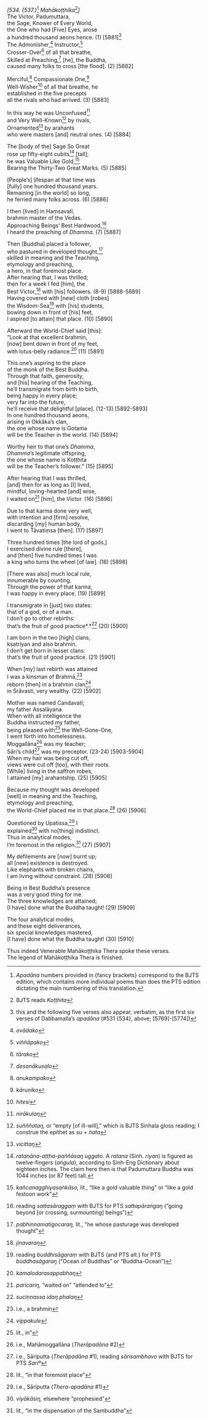 *\[534. {537.}*[^1] *Mahākoṭṭhika*[^2]*\]*  
The Victor, Padumuttara,  
the Sage, Knower of Every World,  
the One who had \[Five\] Eyes, arose  
a hundred thousand aeons hence. (1) \[5881\][^3]  
The Admonisher,[^4] Instructor,[^5]  
Crosser-Over[^6] of all that breathe,  
Skilled at Preaching,[^7] \[he\], the Buddha,  
caused many folks to cross \[the flood\]. (2) \[5882\]

Merciful,[^8] Compassionate One,[^9]  
Well-Wisher[^10] of all that breathe, he  
established in the five precepts  
all the rivals who had arrived. (3) \[5883\]

In this way he was Unconfused[^11]  
and Very Well-Known[^12] by rivals,  
Ornamented[^13] by arahants  
who were masters \[and\] neutral ones. (4) \[5884\]

The \[body of the\] Sage So Great  
rose up fifty-eight cubits[^14] \[tall\];  
he was Valuable Like Gold,[^15]  
Bearing the Thirty-Two Great Marks. (5) \[5885\]

\[People’s\] lifespan at that time was  
\[fully\] one hundred thousand years.  
Remaining \[in the world\] so long,  
he ferried many folks across. (6) \[5886\]

I then \[lived\] in Haṃsavatī,  
brahmin master of the Vedas.  
Approaching Beings’ Best Hardwood,[^16]  
I heard the preaching of *Dhamma*. (7) \[5887\]

Then \[Buddha\] placed a follower,  
who pastured in developed thought,[^17]  
skilled in meaning and the Teaching,  
etymology and preaching,  
a hero, in that foremost place.  
After hearing that, I was thrilled;  
then for a week I fed \[him\], the  
Best Victor,[^18] with \[his\] followers. (8-9) \[5888-5889\]  
Having covered with \[new\] cloth \[robes\]  
the Wisdom-Sea[^19] with \[his\] students,  
bowing down in front of \[his\] feet,  
I aspired \[to attain\] that place. (10) \[5890\]

Afterward the World-Chief said \[this\]:  
“Look at that excellent brahmin,  
\[now\] bent down in front of my feet,  
with lotus-belly radiance.[^20] (11) \[5891\]

This one’s aspiring to the place  
of the monk of the Best Buddha.  
Through that faith, generosity,  
and \[his\] hearing of the Teaching,  
he’ll transmigrate from birth to birth,  
being happy in every place;  
very far into the future,  
he’ll receive that delightful \[place\]. (12-13) \[5892-5893\]  
In one hundred thousand aeons,  
arising in Okkāka’s clan,  
the one whose name is Gotama  
will be the Teacher in the world. (14) \[5894\]

Worthy heir to that one’s *Dhamma*,  
*Dhamma*’s legitimate offspring,  
the one whose name is Koṭṭhita  
will be the Teacher’s follower.” (15) \[5895\]

After hearing that I was thrilled,  
\[and\] then for as long as \[I\] lived,  
mindful, loving-hearted \[and\] wise,  
I waited on[^21] \[him\], the Victor. (16) \[5896\]

Due to that karma done very well,  
with intention and \[firm\] resolve,  
discarding \[my\] human body,  
I went to Tāvatiṃsa \[then\]. (17) \[5897\]

Three hundred times \[the lord of gods,\]  
I exercised divine rule \[there\],  
and \[then\] five hundred times I was  
a king who turns the wheel \[of law\]. (18) \[5898\]

\[There was also\] much local rule,  
innumerable by counting.  
Through the power of that karma,  
I was happy in every place. (19) \[5899\]

I transmigrate in \[just\] two states:  
that of a god, or of a man.  
I don’t go to other rebirths:  
that’s the fruit of good practice*.*[^22] (20) \[5900\]

I am born in the two \[high\] clans,  
kṣatriyan and also brahmin.  
I don’t get born in lesser clans:  
that’s the fruit of good practice. (21) \[5901\]

When \[my\] last rebirth was attained  
I was a kinsman of Brahmā,[^23]  
reborn \[then\] in a brahmin clan[^24]  
in Śrāvasti, very wealthy. (22) \[5902\]

Mother was named Candavatī;  
my father Assalāyana.  
When with all intelligence the  
Buddha instructed my father,  
being pleased with[^25] the Well-Gone-One,  
I went forth into homelessness.  
Moggallāna[^26] was my teacher;  
Sāri’s child[^27] was my preceptor. (23-24) \[5903-5904\]  
When my hair was being cut off,  
views were cut off \[too\], with their roots.  
\[While\] living in the saffron robes,  
I attained \[my\] arahantship. (25) \[5905\]

Because my thought was developed  
\[well\] in meaning and the Teaching,  
etymology and preaching,  
the World-Chief placed me in that place.[^28] (26) \[5906\]

Questioned by Upatissa,[^29] I  
explained[^30] with no\[thing\] indistinct.  
Thus in analytical modes,  
I’m foremost in the religion.[^31] (27) \[5907\]

My defilements are \[now\] burnt up;  
all \[new\] existence is destroyed.  
Like elephants with broken chains,  
I am living without constraint. (28) \[5908\]

Being in Best Buddha’s presence  
was a very good thing for me.  
The three knowledges are attained;  
\[I have\] done what the Buddha taught! (29) \[5909\]

The four analytical modes,  
and these eight deliverances,  
six special knowledges mastered,  
\[I have\] done what the Buddha taught! (30) \[5910\]

Thus indeed Venerable Mahākoṭṭhika Thera spoke these verses.  
The legend of Mahākoṭṭhika Thera is finished.

[^1]: *Apadāna* numbers provided in {fancy brackets} correspond to the BJTS edition, which contains more individual poems than does the PTS edition dictating the main numbering of this translation.

[^2]: BJTS reads *Koṭṭhita*

[^3]: this and the following five verses also appear, verbatim, as the first six verses of Dabbamalla’s *apadāna* (\#531 {534}, above; \[5769\]-\[5774\])

[^4]: *ovādako*

[^5]: *viññāpako*

[^6]: *tārako*

[^7]: *desanākusalo*

[^8]: *anukampako*

[^9]: *kāruṇiko*

[^10]: *hitesi*

[^11]: *nirākulaŋ*

[^12]: *suñññataŋ,* or “empty \[of ill-will\],” which is BJTS Sinhala gloss reading; I construe the epithet as *su* + *ñata*

[^13]: *vicittaŋ*

[^14]: *ratanāna-aṭṭha-paññāsaŋ uggato.* A *ratana* (Sinh. *riyan*) is figured as twelve-fingers (*aṅgula*), according to Sinh-Eng Dictionary about eighteen inches. The claim here then is that Padumuttara Buddha was 1044 inches (or 87 feet) tall.

[^15]: *kañcanagghiyasaṅkāso,* lit., “like a gold valuable thing” or “like a gold festoon work”

[^16]: reading *sattasāraggaṃ* with BJTS for PTS *sattapāraṅgaŋ* (“going beyond \[or crossing, surmounting\] beings”)

[^17]: *pabhinnamatigocaraŋ,* lit., "he whose pasturage was developed thought”

[^18]: *jinavaraŋ*

[^19]: reading *buddhisāgaraṃ* with BJTS (and PTS alt.) for PTS *buddhasāgaraŋ* (“Ocean of Buddhas” or “Buddha-Ocean”)

[^20]: *kamalodarasappabhaŋ*

[^21]: *paricariŋ,* “waited on” “attended to”

[^22]: *suciṇṇassa idaŋ phalaŋ*

[^23]: i.e., a brahmin

[^24]: *vippakule*

[^25]: lit., in”

[^26]: i.e., Mahāmoggallāna (*Therāpadāna* \#2)

[^27]: i.e., Sāriputta (*Therāpadāna* \#1), reading *sārisambhavo* with BJTS for PTS *Sariº*

[^28]: lit., “in that foremost place”

[^29]: i.e., Sāriputta (*Thera-apadāna* \#1)

[^30]: *viyākāsiŋ,* elsewhere “prophesied”

[^31]: lit., “in the dispensation of the Sambuddha”

